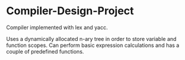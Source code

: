 # Compiler-Design-Project
Compiler implemented with lex and yacc.

Uses a dynamically allocated n-ary tree in order to store variable and function scopes.
Can perform basic expression calculations and has a couple of predefined functions.
